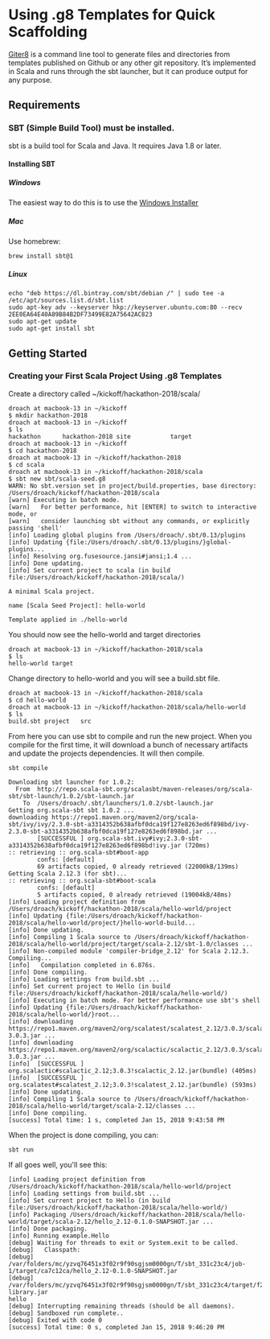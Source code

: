 # Using .g8 Templates for Quick Scaffolding

[Giter8](http://www.foundweekends.org/giter8) is a command line tool to generate files and directories from templates published on Github or any other git repository. It’s implemented in Scala and runs through the sbt launcher, but it can produce output for any purpose.

## Requirements
### SBT (Simple Build Tool) must be installed.
sbt is a build tool for Scala and Java.  It requires Java 1.8 or later.
#### Installing SBT
##### Windows
The easiest way to do this is to use the [Windows Installer](https://github.com/sbt/sbt/releases/download/v1.1.0/sbt-1.1.0.1.msi)

##### Mac
Use homebrew:

```
brew install sbt@1
```

##### Linux
```
echo "deb https://dl.bintray.com/sbt/debian /" | sudo tee -a /etc/apt/sources.list.d/sbt.list
sudo apt-key adv --keyserver hkp://keyserver.ubuntu.com:80 --recv 2EE0EA64E40A89B84B2DF73499E82A75642AC823
sudo apt-get update
sudo apt-get install sbt
```

## Getting Started

### Creating your First Scala Project Using .g8 Templates

Create a directory called ~/kickoff/hackathon-2018/scala/

```
droach at macbook-13 in ~/kickoff
$ mkdir hackathon-2018
droach at macbook-13 in ~/kickoff
$ ls
hackathon      hackathon-2018 site           target
droach at macbook-13 in ~/kickoff
$ cd hackathon-2018
droach at macbook-13 in ~/kickoff/hackathon-2018
$ cd scala
droach at macbook-13 in ~/kickoff/hackathon-2018/scala
$ sbt new sbt/scala-seed.g8
WARN: No sbt.version set in project/build.properties, base directory: /Users/droach/kickoff/hackathon-2018/scala
[warn] Executing in batch mode.
[warn]   For better performance, hit [ENTER] to switch to interactive mode, or
[warn]   consider launching sbt without any commands, or explicitly passing 'shell'
[info] Loading global plugins from /Users/droach/.sbt/0.13/plugins
[info] Updating {file:/Users/droach/.sbt/0.13/plugins/}global-plugins...
[info] Resolving org.fusesource.jansi#jansi;1.4 ...
[info] Done updating.
[info] Set current project to scala (in build file:/Users/droach/kickoff/hackathon-2018/scala/)

A minimal Scala project.

name [Scala Seed Project]: hello-world

Template applied in ./hello-world
```


You should now see the hello-world and target directories
```
droach at macbook-13 in ~/kickoff/hackathon-2018/scala
$ ls
hello-world target
```
Change directory to hello-world and you will see a build.sbt file.
```
droach at macbook-13 in ~/kickoff/hackathon-2018/scala
$ cd hello-world
droach at macbook-13 in ~/kickoff/hackathon-2018/scala/hello-world
$ ls
build.sbt project   src
```
From here you can use sbt to compile and run the new project.  When you compile for the first time, it will download a bunch of necessary artifacts and update the projects dependencies.  It will then compile.

```
sbt compile

Downloading sbt launcher for 1.0.2:
  From  http://repo.scala-sbt.org/scalasbt/maven-releases/org/scala-sbt/sbt-launch/1.0.2/sbt-launch.jar
    To  /Users/droach/.sbt/launchers/1.0.2/sbt-launch.jar
Getting org.scala-sbt sbt 1.0.2 ...
downloading https://repo1.maven.org/maven2/org/scala-sbt/ivy/ivy/2.3.0-sbt-a3314352b638afbf0dca19f127e8263ed6f898bd/ivy-2.3.0-sbt-a3314352b638afbf0dca19f127e8263ed6f898bd.jar ...
        [SUCCESSFUL ] org.scala-sbt.ivy#ivy;2.3.0-sbt-a3314352b638afbf0dca19f127e8263ed6f898bd!ivy.jar (720ms)
:: retrieving :: org.scala-sbt#boot-app
        confs: [default]
        69 artifacts copied, 0 already retrieved (22000kB/139ms)
Getting Scala 2.12.3 (for sbt)...
:: retrieving :: org.scala-sbt#boot-scala
        confs: [default]
        5 artifacts copied, 0 already retrieved (19004kB/48ms)
[info] Loading project definition from /Users/droach/kickoff/hackathon-2018/scala/hello-world/project
[info] Updating {file:/Users/droach/kickoff/hackathon-2018/scala/hello-world/project/}hello-world-build...
[info] Done updating.
[info] Compiling 1 Scala source to /Users/droach/kickoff/hackathon-2018/scala/hello-world/project/target/scala-2.12/sbt-1.0/classes ...
[info] Non-compiled module 'compiler-bridge_2.12' for Scala 2.12.3. Compiling...
[info]   Compilation completed in 6.876s.
[info] Done compiling.
[info] Loading settings from build.sbt ...
[info] Set current project to Hello (in build file:/Users/droach/kickoff/hackathon-2018/scala/hello-world/)
[info] Executing in batch mode. For better performance use sbt's shell
[info] Updating {file:/Users/droach/kickoff/hackathon-2018/scala/hello-world/}root...
[info] downloading https://repo1.maven.org/maven2/org/scalatest/scalatest_2.12/3.0.3/scalatest_2.12-3.0.3.jar ...
[info] downloading https://repo1.maven.org/maven2/org/scalactic/scalactic_2.12/3.0.3/scalactic_2.12-3.0.3.jar ...
[info]  [SUCCESSFUL ] org.scalactic#scalactic_2.12;3.0.3!scalactic_2.12.jar(bundle) (405ms)
[info]  [SUCCESSFUL ] org.scalatest#scalatest_2.12;3.0.3!scalatest_2.12.jar(bundle) (593ms)
[info] Done updating.
[info] Compiling 1 Scala source to /Users/droach/kickoff/hackathon-2018/scala/hello-world/target/scala-2.12/classes ...
[info] Done compiling.
[success] Total time: 1 s, completed Jan 15, 2018 9:43:58 PM

```

When the project is done compiling, you can:

 ``` sbt run ```

If all goes well, you'll see this:

```
[info] Loading project definition from /Users/droach/kickoff/hackathon-2018/scala/hello-world/project
[info] Loading settings from build.sbt ...
[info] Set current project to Hello (in build file:/Users/droach/kickoff/hackathon-2018/scala/hello-world/)
[info] Packaging /Users/droach/kickoff/hackathon-2018/scala/hello-world/target/scala-2.12/hello_2.12-0.1.0-SNAPSHOT.jar ...
[info] Done packaging.
[info] Running example.Hello
[debug] Waiting for threads to exit or System.exit to be called.
[debug]   Classpath:
[debug]         /var/folders/mc/yzvq76451x3f02r9f90sgjsm0000gn/T/sbt_331c23c4/job-1/target/ca7c12ca/hello_2.12-0.1.0-SNAPSHOT.jar
[debug]         /var/folders/mc/yzvq76451x3f02r9f90sgjsm0000gn/T/sbt_331c23c4/target/f2e496f2/scala-library.jar
hello
[debug] Interrupting remaining threads (should be all daemons).
[debug] Sandboxed run complete..
[debug] Exited with code 0
[success] Total time: 0 s, completed Jan 15, 2018 9:46:20 PM
```

